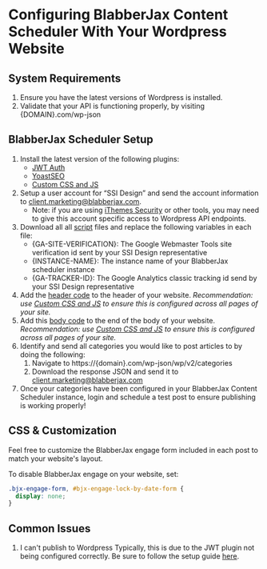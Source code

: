 # Configuring BlabberJax Content Scheduler With Your Wordpress Website

## System Requirements
1. Ensure you have the latest versions of Wordpress is installed.
2. Validate that your API is functioning properly, by visiting {DOMAIN}.com/wp-json

## BlabberJax Scheduler Setup
1. Install the latest version of the following plugins: 
   - [JWT Auth](https://wordpress.org/plugins/jwt-auth/)
   - [YoastSEO](https://yoast.com/wordpress/plugins/)
   - [Custom CSS and JS](https://wordpress.org/plugins/custom-css-js/)
2. Setup a user account for “SSI Design” and send the account information to [client.marketing@blabberjax.com](mailto:client.marketing@blabberjax.com).
   - Note: if you are using [iThemes Security](https://ithemes.com/security/) or other tools, you may need to give this account specific access to Wordpress API endpoints. 
3. Download all all [script](/scripts) files and replace the following variables in each file:
   - {GA-SITE-VERIFICATION}: The Google Webmaster Tools site verification id sent by your SSI Design representative
   - {INSTANCE-NAME}: The instance name of your BlabberJax scheduler instance
   - {GA-TRACKER-ID}: The Google Analytics classic tracking id send by your SSI Design representative
3. Add the [header code](scripts/header.html) to the header of your website.
    *Recommendation: use [Custom CSS and JS](https://wordpress.org/plugins/custom-css-js/) to ensure this is configured across all pages of your site.*
4. Add this [body code](scripts/body.html) to the end of the body of your website. 
    *Recommendation: use [Custom CSS and JS](https://wordpress.org/plugins/custom-css-js/) to ensure this is configured across all pages of your site.*
5. Identify and send all categories you would like to post articles to by doing the following:
    1. Navigate to https://{domain}.com/wp-json/wp/v2/categories  
    2. Download the response JSON and send it to [client.marketing@blabberjax.com](mailto:client.marketing@blabberjax.com)
6. Once your categories have been configured in your BlabberJax Content Scheduler instance, login and schedule a test post to ensure publishing is working properly!

## CSS & Customization
Feel free to customize the BlabberJax engage form included in each post to match your website's layout.  

To disable BlabberJax engage on your website, set:
```css
.bjx-engage-form, #bjx-engage-lock-by-date-form {
  display: none;
}
```

## Common Issues
1. I can't publish to Wordpress
Typically, this is due to the JWT plugin not being configured correctly.  Be sure to follow the setup guide [here](https://wordpress.org/plugins/jwt-auth/).
